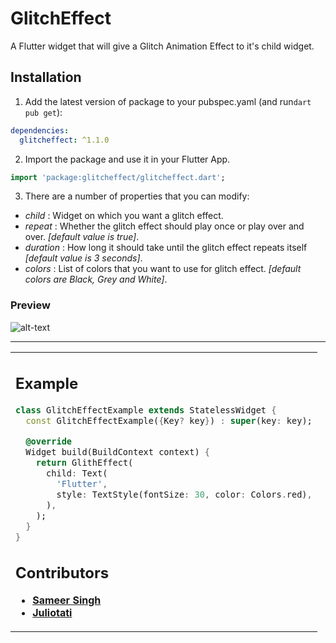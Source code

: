 <!-- 
This README describes the package. If you publish this package to pub.dev,
this README's contents appear on the landing page for your package.

For information about how to write a good package README, see the guide for
[writing package pages](https://dart.dev/guides/libraries/writing-package-pages). 

For general information about developing packages, see the Dart guide for
[creating packages](https://dart.dev/guides/libraries/create-library-packages)
and the Flutter guide for
[developing packages and plugins](https://flutter.dev/developing-packages). 
-->

# GlitchEffect

A Flutter widget that will give a Glitch Animation Effect to it's child widget.

## Installation 

1. Add the latest version of package to your pubspec.yaml (and run`dart pub get`):
```yaml
dependencies:
  glitcheffect: ^1.1.0
```
2. Import the package and use it in your Flutter App.
```dart
import 'package:glitcheffect/glitcheffect.dart';
```


3. There are a number of properties that you can modify:

* *child* : Widget on which you want a glitch effect.
* *repeat* : Whether the glitch effect should play once or play over and over. *[default value is true]*.
* *duration* : How long it should take until the glitch effect repeats itself *[default value is 3 seconds]*.
* *colors* : List of colors that you want to use for glitch effect. *[default colors are Black, Grey and White]*.

### Preview
![alt-text](https://raw.githubusercontent.com/sameersingh2704/glitcheffect/main/assets/gif/glitch.gif)

<hr>

<table>
<tr>
<td>
  
## Example

```dart
class GlitchEffectExample extends StatelessWidget {
  const GlitchEffectExample({Key? key}) : super(key: key);

  @override
  Widget build(BuildContext context) {
    return GlithEffect(
      child: Text(
        'Flutter',
        style: TextStyle(fontSize: 30, color: Colors.red),
      ),
    );
  }
}

```


## Contributors
* [**Sameer Singh**](https://github.com/sameersingh2704)
* [**Juliotati**](https://github.com/Juliotati)